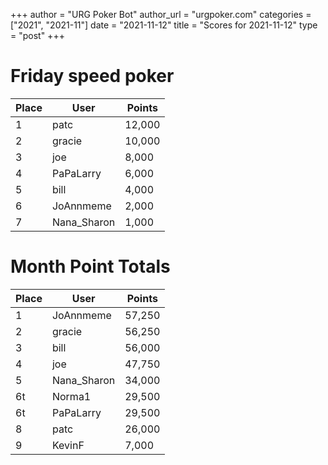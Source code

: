 +++
author = "URG Poker Bot"
author_url = "urgpoker.com"
categories = ["2021", "2021-11"]
date = "2021-11-12"
title = "Scores for 2021-11-12"
type = "post"
+++
# Friday speed poker

| Place | User | Points |
|-------|------|--------|
| 1 | patc | 12,000 |
| 2 | gracie | 10,000 |
| 3 | joe | 8,000 |
| 4 | PaPaLarry | 6,000 |
| 5 | bill | 4,000 |
| 6 | JoAnnmeme | 2,000 |
| 7 | Nana_Sharon | 1,000 |

# Month Point Totals

| Place | User | Points |
|-------|------|--------|
| 1 | JoAnnmeme | 57,250 |
| 2 | gracie | 56,250 |
| 3 | bill | 56,000 |
| 4 | joe | 47,750 |
| 5 | Nana_Sharon | 34,000 |
| 6t | Norma1 | 29,500 |
| 6t | PaPaLarry | 29,500 |
| 8 | patc | 26,000 |
| 9 | KevinF | 7,000 |
